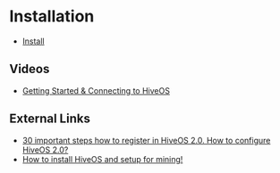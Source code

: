 # Installation

- <a href="https://hiveos.farm/install/">Install</a>

## Videos
- <a href="https://www.youtube.com/watch?v=ESi8k3Egs0c">Getting Started & Connecting to HiveOS</a>

## External Links
- <a href="http://den-pirate.ru/bez-rubriki/30-vazhnyh-shagov-kak-pravilno-registrirovatsja-v-hiveos-2-0-kak-nastroit-hiveos-2-0.html">30 important steps how to register in HiveOS 2.0. How to configure HiveOS 2.0?</a>
- <a href="https://mineshop.eu/2018/07/27/how-to-install-hiveos-and-setup-for-mining/">How to install HiveOS and setup for mining!</a>
